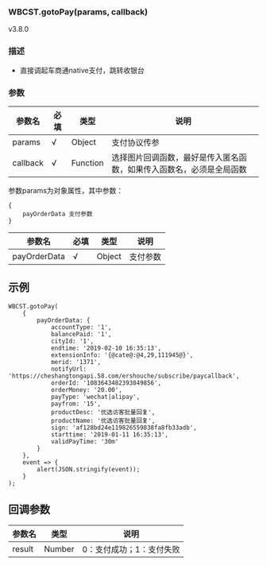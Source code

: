 ### WBCST.gotoPay(params, callback)

v3.8.0



### 描述

- 直接调起车商通native支付，跳转收银台



### 参数

| 参数名   | 必填 | 类型     | 说明                                                         |
| -------- | ---- | -------- | ------------------------------------------------------------ |
| params   | √    | Object   | 支付协议传参                                                 |
| callback | √    | Function | 选择图片回调函数，最好是传入匿名函数，如果传入函数名，必须是全局函数 |

参数params为对象属性，其中参数：

```
{
    payOrderData 支付参数
}
```

| 参数名       | 必填 | 类型   | 说明     |
| ------------ | ---- | ------ | -------- |
| payOrderData | √    | Object | 支付参数 |

##  示例

```
WBCST.gotoPay(
    {
        payOrderData: {
            accountType: '1',
            balancePaid: '1',
            cityId: '1',
            endtime: '2019-02-10 16:35:13',
            extensionInfo: '{@cate@:@4,29,111945@}',
            merid: '1371',
            notifyUrl: 'https://cheshangtongapi.58.com/ershouche/subscribe/paycallback',
            orderId: '1083643482393849856',
            orderMoney: '20.00',
            payType: 'wechat|alipay',
            payfrom: '15',
            productDesc: '优选访客批量回复',
            productName: '优选访客批量回复',
            sign: 'af128bd24e119826559838fa8fb33adb',
            starttime: '2019-01-11 16:35:13',
            validPayTime: '30m'
        }
    },
    event => {
        alert(JSON.stringify(event));
    }
);
```



## 回调参数

| 参数名 | 类型   | 说明                     |
| ------ | ------ | ------------------------ |
| result | Number | 0：支付成功；1：支付失败 |

